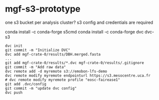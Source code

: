 # mgf-s3-prototype
one s3 bucket per analysis cluster?
s3 config and credentials are required

conda install -c conda-forge s5cmd
conda install -c conda-forge dvc dvc-s3


```
dvc init
git commit -m "Initialize DVC"
dvc add mgf-crate-0/results/DBH.merged.fasta
...
git add mgf-crate-0/results/*.dvc mgf-crate-0/results/.gitignore
git commit -m "Add raw data"
dvc remote add -d myremote s3://emobon-lfs-demo
dvc remote modify myremote endpointurl https://s3.mesocentre.uca.fr
# dvc remote modify myremote profile "eosc-fairease1"
git add .dvc/config
git commit -m "update dvc config"
dvc push

```